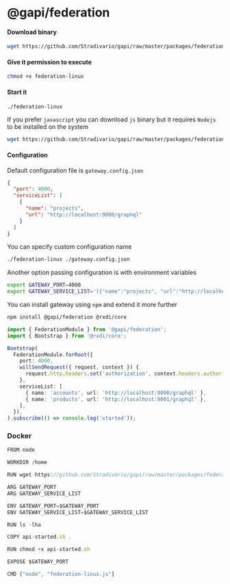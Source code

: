 # @gapi/federation

#### Download binary

```bash
wget https://github.com/Stradivario/gapi/raw/master/packages/federation/bin/federation-linux
```

#### Give it permission to execute

```bash
chmod +x federation-linux
```

#### Start it

```bash
./federation-linux
```

If you prefer `javascript` you can download `js` binary but it requires `Nodejs` to be installed on the system

```bash
wget https://github.com/Stradivario/gapi/raw/master/packages/federation/bin/federation-linux.js
```

#### Configuration

Default configuration file is `gateway.config.json`

```json
{
  "port": 4000,
  "serviceList": [
    {
      "name": "projects",
      "url": "http://localhost:9000/graphql"
    }
  ]
}
```

You can specify custom configuration name

```bash
./federation-linux ./gateway.config.json
```

Another option passing configuration is with environment variables

```bash
export GATEWAY_PORT=4000
export GATEWAY_SERVICE_LIST='[{"name":"projects", "url":"http://localhost:9000/graphql"}]'
```

You can install gateway using `npm` and extend it more further

```bash
npm install @gapi/federation @rxdi/core
```

```ts
import { FederationModule } from '@gapi/federation';
import { Bootstrap } from '@rxdi/core';

Bootstrap(
  FederationModule.forRoot({
    port: 4000,
    willSendRequest({ request, context }) {
      request.http.headers.set('authorization', context.headers.authorization);
    },
    serviceList: [
      { name: 'accounts', url: 'http://localhost:9000/graphql' },
      { name: 'products', url: 'http://localhost:9001/graphql' },
    ],
  }),
).subscribe(() => console.log('started'));
```

### Docker

```typescript
FROM node

WORKDIR /home

RUN wget https://github.com/Stradivario/gapi/raw/master/packages/federation/bin/federation-linux.js

ARG GATEWAY_PORT
ARG GATEWAY_SERVICE_LIST

ENV GATEWAY_PORT=$GATEWAY_PORT
ENV GATEWAY_SERVICE_LIST=$GATEWAY_SERVICE_LIST

RUN ls -lha

COPY api-started.sh .

RUN chmod +x api-started.sh

EXPOSE $GATEWAY_PORT

CMD ["node", "federation-linux.js"]
```
